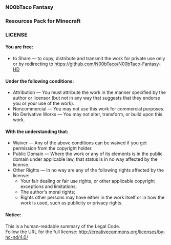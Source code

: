 ### N00bTaco Fantasy                          
### Resources Pack for Minecraft                

### LICENSE

#### You are free:                                                

* to Share — to copy, distribute and transmit the work for private use only or by redirecting to https://github.com/N00bTaco/N00bTaco-Fantasy-HD

#### Under the following conditions:                              

* Attribution — You must attribute the work in the manner specified by the author or licensor (but not in any way that suggests that they endorse you or your use of the work).     
* Noncommercial — You may not use this work for commercial purposes.                                                    
* No Derivative Works — You may not alter, transform, or build upon this work.                                        

#### With the understanding that:                                 

* Waiver — Any of the above conditions can be waived if you get permission from the copyright holder.                  
* Public Domain — Where the work or any of its elements is in the public domain under applicable law, that status is in no way affected by the license.                         
* Other Rights — In no way are any of the following rights affected by the license:                                   
	* Your fair dealing or fair use rights, or other applicable copyright exceptions and limitations;                      
	* The author's moral rights;                                 
	* Rights other persons may have either in the work itself or in how the work is used, such as publicity or privacy rights.                                                    

#### Notice:                                                      

This is a human-readable summary of the Legal Code.          
Follow the URL for the full license: http://creativecommons.org/licenses/by-nc-nd/4.0/
